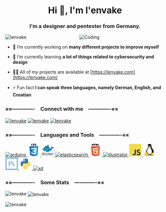 <h1 align="center">Hi 👋, I'm l'envake</h1>
<h3 align="center">I'm a designer and pentester from Germany.</h3>

<img align="right" alt="Coding" width="270" src="https://user-images.githubusercontent.com/113181813/189438761-3e6a04ad-acb1-4511-9610-31b573fe66b1.png">

<p align="left"> <img src="https://komarev.com/ghpvc/?username=lenvake&label=Profile%20views&color=0e75b6&style=flat" alt="lenvake" /> </p>

- 🔭 I’m currently working on **many different projects to improve myself**

- 🌱 I’m currently learning **a lot of things related to cybersecurity and design**

- 👨‍💻 All of my projects are available at [https://lenvake.com](https://lenvake.com)

- ⚡ Fun fact **I can speak three languages, namely German, English, and Croatian**

<h3 align="left">»»————-　Connect with me　————-««</h3>
<p align="left">
<a href="https://twitter.com/lenvake" target="blank"><img align="center" src="https://raw.githubusercontent.com/rahuldkjain/github-profile-readme-generator/master/src/images/icons/Social/twitter.svg" alt="lenvake" height="30" width="40" /></a>
<a href="https://linkedin.com/in/lenvake" target="blank"><img align="center" src="https://raw.githubusercontent.com/rahuldkjain/github-profile-readme-generator/master/src/images/icons/Social/linked-in-alt.svg" alt="lenvake" height="30" width="40" /></a>
<a href="https://www.behance.net/lenvake" target="blank"><img align="center" src="https://raw.githubusercontent.com/rahuldkjain/github-profile-readme-generator/master/src/images/icons/Social/behance.svg" alt="lenvake" height="30" width="40" /></a>
</p>

<h3 align="left">»»————-　Languages and Tools　————-««</h3>
<p align="left"> <a href="https://www.arduino.cc/" target="_blank" rel="noreferrer"> <img src="https://cdn.worldvectorlogo.com/logos/arduino-1.svg" alt="arduino" width="40" height="40"/> </a> <a href="https://www.w3schools.com/css/" target="_blank" rel="noreferrer"> <img src="https://raw.githubusercontent.com/devicons/devicon/master/icons/css3/css3-original-wordmark.svg" alt="css3" width="40" height="40"/> </a> <a href="https://www.docker.com/" target="_blank" rel="noreferrer"> <img src="https://raw.githubusercontent.com/devicons/devicon/master/icons/docker/docker-original-wordmark.svg" alt="docker" width="40" height="40"/> </a> <a href="https://www.elastic.co" target="_blank" rel="noreferrer"> <img src="https://www.vectorlogo.zone/logos/elastic/elastic-icon.svg" alt="elasticsearch" width="40" height="40"/> </a> <a href="https://www.w3.org/html/" target="_blank" rel="noreferrer"> <img src="https://raw.githubusercontent.com/devicons/devicon/master/icons/html5/html5-original-wordmark.svg" alt="html5" width="40" height="40"/> </a> <a href="https://www.adobe.com/in/products/illustrator.html" target="_blank" rel="noreferrer"> <img src="https://www.vectorlogo.zone/logos/adobe_illustrator/adobe_illustrator-icon.svg" alt="illustrator" width="40" height="40"/> </a> <a href="https://developer.mozilla.org/en-US/docs/Web/JavaScript" target="_blank" rel="noreferrer"> <img src="https://raw.githubusercontent.com/devicons/devicon/master/icons/javascript/javascript-original.svg" alt="javascript" width="40" height="40"/> </a> <a href="https://www.linux.org/" target="_blank" rel="noreferrer"> <img src="https://raw.githubusercontent.com/devicons/devicon/master/icons/linux/linux-original.svg" alt="linux" width="40" height="40"/> </a> <a href="https://www.photoshop.com/en" target="_blank" rel="noreferrer"> <img src="https://raw.githubusercontent.com/devicons/devicon/master/icons/photoshop/photoshop-line.svg" alt="photoshop" width="40" height="40"/> </a> <a href="https://www.python.org" target="_blank" rel="noreferrer"> <img src="https://raw.githubusercontent.com/devicons/devicon/master/icons/python/python-original.svg" alt="python" width="40" height="40"/> </a> <a href="https://www.adobe.com/products/xd.html" target="_blank" rel="noreferrer"> <img src="https://cdn.worldvectorlogo.com/logos/adobe-xd.svg" alt="xd" width="40" height="40"/> </a> </p>

<h3 align="left">»»————-　Some Stats　————-««</h3>
<p><img align="left" src="https://github-readme-stats.vercel.app/api/top-langs?username=lenvake&show_icons=true&locale=en&layout=compact" alt="lenvake" /></p>

<p>&nbsp;<img align="center" src="https://github-readme-stats.vercel.app/api?username=lenvake&show_icons=true&locale=en" alt="lenvake" /></p>

<p><img align="center" src="https://github-readme-streak-stats.herokuapp.com/?user=lenvake&" alt="lenvake" /></p>
